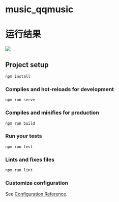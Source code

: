 # music_qqmusic

# 运行结果

![](https://img2.baidu.com/it/u=1814268193,3619863984&fm=253&fmt=auto&app=138&f=JPEG?w=632&h=500)

## Project setup
```
npm install
```

### Compiles and hot-reloads for development
```
npm run serve
```

### Compiles and minifies for production
```
npm run build
```

### Run your tests
```
npm run test
```

### Lints and fixes files
```
npm run lint
```

### Customize configuration
See [Configuration Reference](https://cli.vuejs.org/config/).
